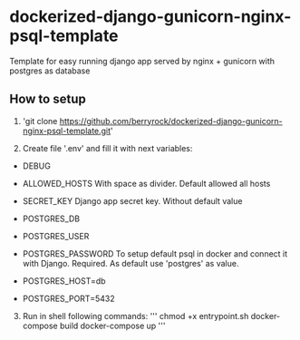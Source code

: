 # dockerized-django-gunicorn-nginx-psql-template
Template for easy running django app served by nginx + gunicorn with postgres as database


## How to setup
1. 'git clone https://github.com/berryrock/dockerized-django-gunicorn-nginx-psql-template.git'

2. Create file '.env' and fill it with next variables:
- DEBUG

- ALLOWED_HOSTS
With space as divider. Default allowed all hosts

- SECRET_KEY
Django app secret key. Without default value

- POSTGRES_DB
- POSTGRES_USER
- POSTGRES_PASSWORD
To setup default psql in docker and connect it with Django.
Required. As default use 'postgres' as value.

- POSTGRES_HOST=db
- POSTGRES_PORT=5432

3. Run in shell following commands:
'''
chmod +x entrypoint.sh
docker-compose build
docker-compose up
'''

